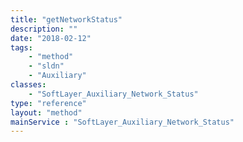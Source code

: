 ```yaml
---
title: "getNetworkStatus"
description: ""
date: "2018-02-12"
tags:
    - "method"
    - "sldn"
    - "Auxiliary"
classes:
    - "SoftLayer_Auxiliary_Network_Status"
type: "reference"
layout: "method"
mainService : "SoftLayer_Auxiliary_Network_Status"
---
```

